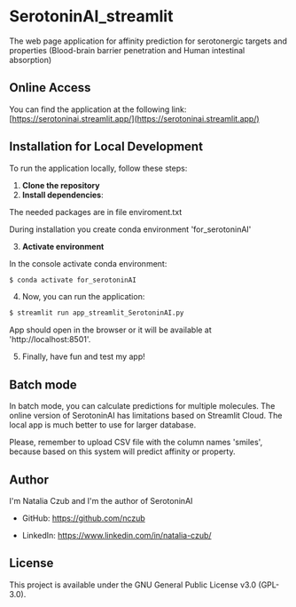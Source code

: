 # SerotoninAI_streamlit

The web page application for affinity prediction for serotonergic targets and properties (Blood-brain barrier penetration and Human intestinal absorption)

## Online Access
You can find the application at the following link:
[https://serotoninai.streamlit.app/](https://serotoninai.streamlit.app/)

## Installation for Local Development

To run the application locally, follow these steps:
1. **Clone the repository**
2. **Install dependencies**:

The needed packages are in file enviroment.txt

During installation you create conda environment 'for_serotoninAI'

3. **Activate environment**
   
In the console activate conda environment:

```bash
$ conda activate for_serotoninAI
```

4. Now, you can run the application:

```bash   
$ streamlit run app_streamlit_SerotoninAI.py
```
App should open in the browser or it will be available at 'http://localhost:8501'.

5. Finally, have fun and test my app!


## Batch mode

In batch mode, you can calculate predictions for multiple molecules. The online version of SerotoninAI has limitations based on Streamlit Cloud. The local app is much better to use for larger database.

Please, remember to upload CSV file with the column names 'smiles', because based on this system will predict affinity or property.

## Author

I'm Natalia Czub and I'm the author of SerotoninAI

- GitHub: https://github.com/nczub

- LinkedIn: https://www.linkedin.com/in/natalia-czub/

## License

This project is available under the GNU General Public License v3.0 (GPL-3.0).
